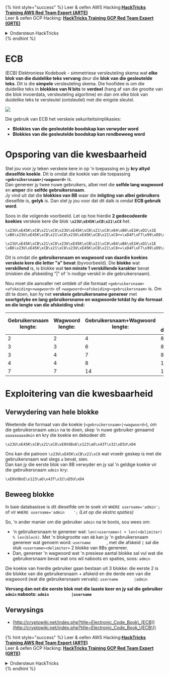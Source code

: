 {% hint style="success" %}
Leer & oefen AWS Hacking:<img src="/.gitbook/assets/arte.png" alt="" data-size="line">[**HackTricks Training AWS Red Team Expert (ARTE)**](https://training.hacktricks.xyz/courses/arte)<img src="/.gitbook/assets/arte.png" alt="" data-size="line">\
Leer & oefen GCP Hacking: <img src="/.gitbook/assets/grte.png" alt="" data-size="line">[**HackTricks Training GCP Red Team Expert (GRTE)**<img src="/.gitbook/assets/grte.png" alt="" data-size="line">](https://training.hacktricks.xyz/courses/grte)

<details>

<summary>Ondersteun HackTricks</summary>

* Kyk na die [**subskripsieplanne**](https://github.com/sponsors/carlospolop)!
* **Sluit aan by die** 💬 [**Discord-groep**](https://discord.gg/hRep4RUj7f) of die [**telegram-groep**](https://t.me/peass) of **volg** ons op **Twitter** 🐦 [**@hacktricks\_live**](https://twitter.com/hacktricks\_live)**.**
* **Deel hacking truuks deur PRs in te dien na die** [**HackTricks**](https://github.com/carlospolop/hacktricks) en [**HackTricks Cloud**](https://github.com/carlospolop/hacktricks-cloud) github repos.

</details>
{% endhint %}


# ECB

(ECB) Elektroniese Kodeboek - simmetriese versleuteling skema wat **elke blok van die duidelike teks vervang** deur die **blok van die gesleutelde teks**. Dit is die **simpele** versleuteling skema. Die hoofidee is om die duidelike teks in **blokkies van N bits** te **verdeel** (hang af van die grootte van die blok invoerdata, versleuteling algoritme) en dan om elke blok van duidelike teks te versleutel (ontsleutel) met die enigste sleutel.

![](https://upload.wikimedia.org/wikipedia/commons/thumb/e/e6/ECB_decryption.svg/601px-ECB_decryption.svg.png)

Die gebruik van ECB het verskeie sekuriteitsimplikasies:

* **Blokkies van die gesleutelde boodskap kan verwyder word**
* **Blokkies van die gesleutelde boodskap kan rondbeweeg word**

# Opsporing van die kwesbaarheid

Stel jou voor jy teken verskeie kere in op 'n toepassing en jy **kry altyd dieselfde koekie**. Dit is omdat die koekie van die toepassing **`<gebruikersnaam>|<wagwoord>`** is.\
Dan genereer jy twee nuwe gebruikers, albei met die **selfde lang wagwoord** en **amper** die **selfde** **gebruikersnaam**.\
Jy vind uit dat die **blokkies van 8B** waar die **inligting van albei gebruikers** dieselfde is, **gelyk** is. Dan stel jy jou voor dat dit dalk is omdat **ECB gebruik word**.

Soos in die volgende voorbeeld. Let op hoe hierdie **2 gedecodeerde koekies** verskeie kere die blok **`\x23U\xE45K\xCB\x21\xC8`** het.
```
\x23U\xE45K\xCB\x21\xC8\x23U\xE45K\xCB\x21\xC8\x04\xB6\xE1H\xD1\x1E \xB6\x23U\xE45K\xCB\x21\xC8\x23U\xE45K\xCB\x21\xC8+=\xD4F\xF7\x99\xD9\xA9

\x23U\xE45K\xCB\x21\xC8\x23U\xE45K\xCB\x21\xC8\x04\xB6\xE1H\xD1\x1E \xB6\x23U\xE45K\xCB\x21\xC8\x23U\xE45K\xCB\x21\xC8+=\xD4F\xF7\x99\xD9\xA9
```
Dit is omdat die **gebruikersnaam en wagwoord van daardie koekies verskeie kere die letter "a" bevat** (byvoorbeeld). Die **blokke** wat **verskillend** is, is blokke wat **ten minste 1 verskillende karakter** bevat (miskien die afskeiding "|" of 'n nodige verskil in die gebruikersnaam).

Nou moet die aanvaller net ontdek of die formaat `<gebruikersnaam><afskeiding><wagwoord>` of `<wagwoord><afskeiding><gebruikersnaam>` is. Om dit te doen, kan hy net **verskeie gebruikersname genereer** met **soortgelyke en lang gebruikersname en wagwoorde totdat hy die formaat en die lengte van die afskeiding vind:**

| Gebruikersnaam lengte: | Wagwoord lengte: | Gebruikersnaam+Wagwoord lengte: | Koekie se lengte (na dekodering): |
| ---------------------- | ---------------- | ------------------------------- | --------------------------------- |
| 2                      | 2                | 4                               | 8                                 |
| 3                      | 3                | 6                               | 8                                 |
| 3                      | 4                | 7                               | 8                                 |
| 4                      | 4                | 8                               | 16                                |
| 7                      | 7                | 14                              | 16                                |

# Exploitering van die kwesbaarheid

## Verwydering van hele blokke

Weetende die formaat van die koekie (`<gebruikersnaam>|<wagwoord>`), om die gebruikersnaam `admin` na te doen, skep 'n nuwe gebruiker genaamd `aaaaaaaaadmin` en kry die koekie en dekodeer dit:
```
\x23U\xE45K\xCB\x21\xC8\xE0Vd8oE\x123\aO\x43T\x32\xD5U\xD4
```
Ons kan die patroon `\x23U\xE45K\xCB\x21\xC8` wat vroeër geskep is met die gebruikersnaam wat slegs `a` bevat, sien.\
Dan kan jy die eerste blok van 8B verwyder en jy sal 'n geldige koekie vir die gebruikersnaam `admin` kry:
```
\xE0Vd8oE\x123\aO\x43T\x32\xD5U\xD4
```
## Beweeg blokke

In baie databasisse is dit dieselfde om te soek vir `WHERE username='admin';` of vir `WHERE username='admin    ';` _(Let op die ekstra spaties)_

So, 'n ander manier om die gebruiker `admin` na te boots, sou wees om:

* 'n gebruikersnaam te genereer wat: `len(<username>) + len(<delimiter) % len(block)`. Met 'n blokgrootte van `8B` kan jy 'n gebruikersnaam genereer wat genoem word: `username       `, met die afskeid `|` sal die stuk `<username><delimiter>` 2 blokke van 8Bs genereer.
* Dan, genereer 'n wagwoord wat 'n presiese aantal blokke sal vul wat die gebruikersnaam bevat wat ons wil naboots en spaties, soos: `admin   `

Die koekie van hierdie gebruiker gaan bestaan uit 3 blokke: die eerste 2 is die blokke van die gebruikersnaam + afskeid en die derde een van die wagwoord (wat die gebruikersnaam vervals): `username       |admin   `

**Vervang dan net die eerste blok met die laaste keer en jy sal die gebruiker `admin` naboots: `admin          |username`**

## Verwysings

* [http://cryptowiki.net/index.php?title=Electronic_Code_Book\_(ECB)](http://cryptowiki.net/index.php?title=Electronic_Code_Book_\(ECB\))


{% hint style="success" %}
Leer & oefen AWS Hacking:<img src="/.gitbook/assets/arte.png" alt="" data-size="line">[**HackTricks Training AWS Red Team Expert (ARTE)**](https://training.hacktricks.xyz/courses/arte)<img src="/.gitbook/assets/arte.png" alt="" data-size="line">\
Leer & oefen GCP Hacking: <img src="/.gitbook/assets/grte.png" alt="" data-size="line">[**HackTricks Training GCP Red Team Expert (GRTE)**<img src="/.gitbook/assets/grte.png" alt="" data-size="line">](https://training.hacktricks.xyz/courses/grte)

<details>

<summary>Ondersteun HackTricks</summary>

* Kyk na die [**subskripsie planne**](https://github.com/sponsors/carlospolop)!
* **Sluit aan by die** 💬 [**Discord-groep**](https://discord.gg/hRep4RUj7f) of die [**telegram-groep**](https://t.me/peass) of **volg** ons op **Twitter** 🐦 [**@hacktricks\_live**](https://twitter.com/hacktricks\_live)**.**
* **Deel hacking truuks deur PRs in te dien na die** [**HackTricks**](https://github.com/carlospolop/hacktricks) en [**HackTricks Cloud**](https://github.com/carlospolop/hacktricks-cloud) github repos.

</details>
{% endhint %}
